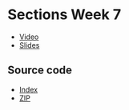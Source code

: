 # Sections Week 7

* [Video](http://cs50.tv/2011/fall/sections/7/section7.mp4)
* [Slides](http://cdn.cs50.net/2011/fall/sections/7/section7.pdf)

## Source code

* [Index](http://cdn.cs50.net/2011/fall/sections/7/section7/)
* [ZIP](http://cdn.cs50.net/2011/fall/sections/7/section7.zip)

